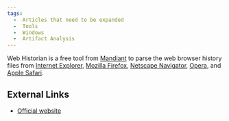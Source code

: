 ```yaml
---
tags:
  -  Articles that need to be expanded
  -  Tools
  -  Windows
  -  Artifact Analysis
---
```

Web Historian is a free tool from [Mandiant](mandiant.md) to
parse the web browser history files from [Internet
Explorer](internet_explorer.md), [Mozilla
Firefox](mozilla_firefox.md), [Netscape
Navigator](netscape_navigator.md), [Opera](opera.md),
and [Apple Safari](apple_safari.md).

## External Links

- [Official website](https://www.mandiant.com/)